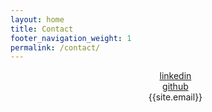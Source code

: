 ```yaml
---
layout: home
title: Contact
footer_navigation_weight: 1
permalink: /contact/
---
```

<div class="text-section">
<ul style="list-style:none; text-align: center">
  <li><a href = "https://linkedin.com/in/{{site.linkedin_username}}"> linkedin </a></li>
  <li><a href = "https://github.com/{{site.github_username}}"> github </a></li>
  <li>{{site.email}}</li>
</ul>
</div>
